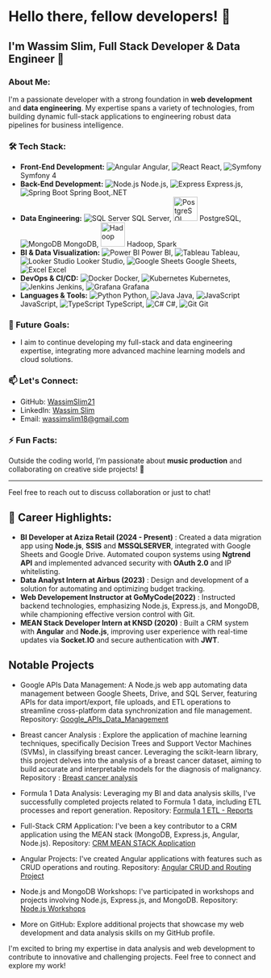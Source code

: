 # Hello there, fellow developers! 👋

## I'm Wassim Slim, Full Stack Developer & Data Engineer 🚀

### About Me:
I'm a passionate developer with a strong foundation in **web development** and **data engineering**. My expertise spans a variety of technologies, from building dynamic full-stack applications to engineering robust data pipelines for business intelligence.

### 🛠️ Tech Stack:
- **Front-End Development:** ![Angular](https://img.icons8.com/color/48/angularjs.png) Angular, ![React](https://img.icons8.com/color/48/react-native.png) React, ![Symfony](https://img.icons8.com/color/48/symfony.png) Symfony 4
- **Back-End Development:** ![Node.js](https://img.icons8.com/color/48/nodejs.png) Node.js, ![Express](https://img.icons8.com/color/48/express.png) Express.js, ![Spring Boot](https://img.icons8.com/color/48/spring-logo.png) Spring Boot,.NET
- **Data Engineering:** ![SQL Server](https://img.icons8.com/color/48/sql.png) SQL Server, <img src="https://github.com/user-attachments/assets/3ec7710a-cb52-4f3a-9e02-f4b8bd7b9e51" width="48" height="48" alt="PostgreSQL"> PostgreSQL, ![MongoDB](https://img.icons8.com/color/48/mongodb.png) MongoDB, <img src="https://github.com/user-attachments/assets/adf26a33-88b6-4fa8-ae3b-2c25abb8adc5" width="48" height="48" alt="Hadoop"> Hadoop, Spark
- **BI & Data Visualization:** ![Power BI](https://img.icons8.com/color/48/power-bi.png) Power BI, ![Tableau](https://img.icons8.com/color/48/tableau-software.png) Tableau, ![Looker Studio](https://img.icons8.com/color/48/google.png) Looker Studio, ![Google Sheets](https://img.icons8.com/color/48/google-sheets.png) Google Sheets, ![Excel](https://img.icons8.com/color/48/ms-excel.png) Excel
- **DevOps & CI/CD:** ![Docker](https://img.icons8.com/color/48/docker.png) Docker, ![Kubernetes](https://img.icons8.com/color/48/kubernetes.png) Kubernetes, ![Jenkins](https://img.icons8.com/color/48/jenkins.png) Jenkins, ![Grafana](https://img.icons8.com/color/48/grafana.png) Grafana
- **Languages & Tools:** ![Python](https://img.icons8.com/color/48/python.png) Python, ![Java](https://img.icons8.com/color/48/java-coffee-cup-logo.png) Java, ![JavaScript](https://img.icons8.com/color/48/javascript.png) JavaScript, ![TypeScript](https://img.icons8.com/color/48/typescript.png) TypeScript, ![C#](https://img.icons8.com/color/48/c-sharp-logo.png) C#, ![Git](https://img.icons8.com/color/48/git.png) Git



### 🎯 Future Goals:
- I aim to continue developing my full-stack and data engineering expertise, integrating more advanced machine learning models and cloud solutions.

### 📫 Let's Connect:
- GitHub: [WassimSlim21](https://github.com/WassimSlim21)
- LinkedIn: [Wassim Slim](https://www.linkedin.com/in/wassimslim)
- Email: wassimslim18@gmail.com

### ⚡ Fun Facts:
Outside the coding world, I’m passionate about **music production** and collaborating on creative side projects! 🎵

---
Feel free to reach out to discuss collaboration or just to chat!



## 🚀 Career Highlights:

- **BI Developer at Aziza Retail (2024 - Present)** :   Created a data migration app using **Node.js**, **SSIS** and **MSSQLSERVER**, integrated with Google Sheets and Google Drive. Automated coupon systems using **Ngtrend API** and implemented advanced security with **OAuth 2.0** and IP whitelisting.
- **Data Analyst Intern at Airbus (2023)** : Design and development of a solution for automating and optimizing budget tracking.
- **Web Developement Instructor at GoMyCode(2022)** : Instructed backend technologies, emphasizing Node.js, Express.js, and MongoDB, while championing effective version control with Git.
- **MEAN Stack Developer Intern at KNSD (2020)** : Built a CRM system with **Angular** and **Node.js**, improving user experience with real-time updates via **Socket.IO** and secure authentication with **JWT**.

## Notable Projects
- Google APIs Data Management: A Node.js web app automating data management between Google Sheets, Drive, and SQL Server, featuring APIs for data import/export, file uploads, and ETL operations to streamline cross-platform data synchronization and file management.
Repository: [Google_APIs_Data_Management](https://github.com/WassimSlim21/Google_APIs_Data_Management)


- Breast cancer Analysis : Explore the application of machine learning techniques, specifically Decision Trees and Support Vector Machines (SVMs), in classifying breast cancer. Leveraging the scikit-learn library, this project delves into the analysis of a breast cancer dataset, aiming to build accurate and interpretable models for the diagnosis of malignancy.
Repository :  [Breast cancer analysis](https://github.com/WassimSlim21/Breast_Cancer_Data_Analysis.git)

- Formula 1 Data Analysis: Leveraging my BI and data analysis skills, I've successfully completed projects related to Formula 1 data, including ETL processes and report generation.
Repository: [Formula 1 ETL - Reports](https://github.com/WassimSlim21/WefastReports.git)

- Full-Stack CRM Application: I've been a key contributor to a CRM application using the MEAN stack (MongoDB, Express.js, Angular, Node.js).
Repository: [CRM MEAN STACK Application](https://github.com/WassimSlim21/CRM-)

- Angular Projects: I've created Angular applications with features such as CRUD operations and routing.
Repository: [Angular CRUD and Routing Project](https://github.com/WassimSlim21/Projet-Angular-Crud-Routing)

- Node.js and MongoDB Workshops: I've participated in workshops and projects involving Node.js, Express.js, and MongoDB.
Repository: [Node.js Workshops](https://github.com/WassimSlim21/all_node_workshops)

- More on GitHub: Explore additional projects that showcase my web development and data analysis skills on my GitHub profile.

I'm excited to bring my expertise in data analysis and web development to contribute to innovative and challenging projects. Feel free to connect and explore my work!
